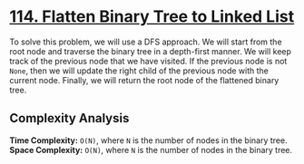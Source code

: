 # [114. Flatten Binary Tree to Linked List](https://leetcode.com/problems/flatten-binary-tree-to-linked-list/)

To solve this problem, we will use a DFS approach. We will start from the root node and traverse the binary tree in a depth-first manner. We will keep track of the previous node that we have visited. If the previous node is not `None`, then we will update the right child of the previous node with the current node. Finally, we will return the root node of the flattened binary tree.

## Complexity Analysis
**Time Complexity:** `O(N)`, where `N` is the number of nodes in the binary tree.
**Space Complexity:** `O(N)`, where `N` is the number of nodes in the binary tree.
